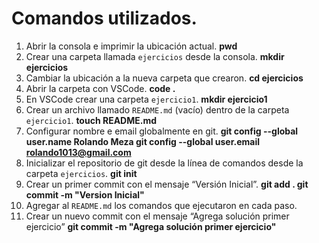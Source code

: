 # Comandos utilizados.

1. Abrir la consola e imprimir la ubicación actual. **pwd**
2. Crear una carpeta llamada `ejercicios` desde la consola. **mkdir ejercicios**
3. Cambiar la ubicación a la nueva carpeta que crearon. **cd ejercicios**
4. Abrir la carpeta con VSCode. **code .**
5. En VSCode crear una carpeta `ejercicio1`. **mkdir ejercicio1**
6. Crear un archivo llamado `README.md` (vacío) dentro de la carpeta `ejercicio1`. **touch README.md**
7. Configurar nombre e email globalmente en git. **git config --global user.name Rolando Meza  git config --global user.email rolando1013@gmail.com**
8. Inicializar el repositorio de git desde la línea de comandos desde la carpeta `ejercicios`. **git init**
9. Crear un primer commit con el mensaje “Versión Inicial”. **git add . git commit -m "Version Inicial"**
10. Agregar al `README.md` los comandos que ejecutaron en cada paso.
11. Crear un nuevo commit con el mensaje “Agrega solución primer ejercicio” **git commit -m "Agrega solución primer ejercicio"**